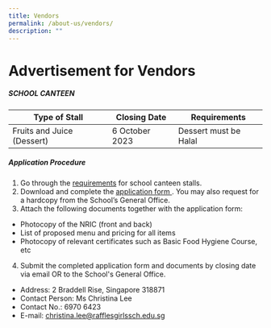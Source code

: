 ```yaml
---
title: Vendors
permalink: /about-us/vendors/
description: ""
---
```

# **Advertisement for Vendors**

##### **SCHOOL CANTEEN**


| Type of Stall | Closing Date | Requirements |
| -------- | -------- | -------- |
| Fruits and Juice (Dessert)     | 6 October 2023     | Dessert must be Halal |

##### **Application Procedure**

1.  Go through the [requirements](/files/school%20canteen%20stall%20requirement.pdf) for school canteen stalls. 
2.  Download and complete the [application form ](/files/application%20for%20canteen%20stall%20in%20existing%20school.pdf). You may also request for a hardcopy from the School’s General Office.
3.  Attach the following documents together with the application form: 

*   Photocopy of the NRIC (front and back)
*   List of proposed menu and pricing for all items
*   Photocopy of relevant certificates such as Basic Food Hygiene Course, etc
4. Submit the completed application form and documents by closing date via email OR to the School's General Office.

* Address: 2 Braddell Rise, Singapore 318871
* Contact Person: Ms Christina Lee 
* Contact No.: 6970 6423
* E-mail: christina.lee@rafflesgirlssch.edu.sg 

